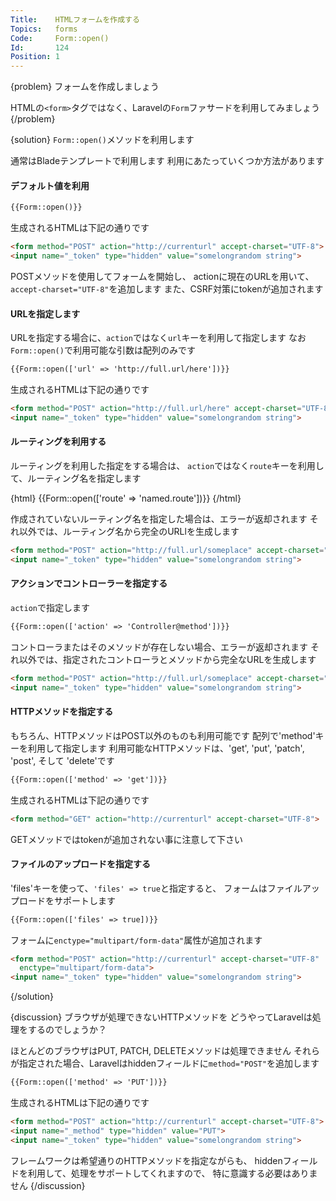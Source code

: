 ```yaml
---
Title:    HTMLフォームを作成する
Topics:   forms
Code:     Form::open()
Id:       124
Position: 1
---
```


{problem}
フォームを作成しましょう

HTMLの`<form>`タグではなく、Laravelの`Form`ファサードを利用してみましょう
{/problem}

{solution}
`Form::open()`メソッドを利用します

通常はBladeテンプレートで利用します
利用にあたっていくつか方法があります

#### デフォルト値を利用

```html
{{Form::open()}}
```

生成されるHTMLは下記の通りです

```html
<form method="POST" action="http://currenturl" accept-charset="UTF-8">
<input name="_token" type="hidden" value="somelongrandom string">
```

POSTメソッドを使用してフォームを開始し、
actionに現在のURLを用いて、`accept-charset="UTF-8"`を追加します
また、CSRF対策にtokenが追加されます

#### URLを指定します

URLを指定する場合に、`action`ではなく`url`キーを利用して指定します
なお`Form::open()`で利用可能な引数は配列のみです

```html
{{Form::open(['url' => 'http://full.url/here'])}}
```

生成されるHTMLは下記の通りです

```html
<form method="POST" action="http://full.url/here" accept-charset="UTF-8">
<input name="_token" type="hidden" value="somelongrandom string">
```

#### ルーティングを利用する

ルーティングを利用した指定をする場合は、
`action`ではなく`route`キーを利用して、ルーティング名を指定します

{html}
{{Form::open(['route' => 'named.route'])}}
{/html}

作成されていないルーティング名を指定した場合は、エラーが返却されます
それ以外では、ルーティング名から完全のURLlを生成します

```html
<form method="POST" action="http://full.url/someplace" accept-charset="UTF-8">
<input name="_token" type="hidden" value="somelongrandom string">
```

#### アクションでコントローラーを指定する

`action`で指定します

```html
{{Form::open(['action' => 'Controller@method'])}}
```

コントローラまたはそのメソッドが存在しない場合、エラーが返却されます
それ以外では、指定されたコントローラとメソッドから完全なURLを生成します

```html
<form method="POST" action="http://full.url/someplace" accept-charset="UTF-8">
<input name="_token" type="hidden" value="somelongrandom string">
```

#### HTTPメソッドを指定する

もちろん、HTTPメソッドはPOST以外のものも利用可能です
配列で'method'キーを利用して指定します
利用可能なHTTPメソッドは、'get', 'put', 'patch', 'post', そして 'delete'です

```html
{{Form::open(['method' => 'get'])}}
```

生成されるHTMLは下記の通りです

```html
<form method="GET" action="http://currenturl" accept-charset="UTF-8">
```

GETメソッドではtokenが追加されない事に注意して下さい

#### ファイルのアップロードを指定する

'files'キーを使って、`'files' => true`と指定すると、
フォームはファイルアップロードをサポートします

```html
{{Form::open(['files' => true])}}
```

フォームに`enctype="multipart/form-data"`属性が追加されます

```html
<form method="POST" action="http://currenturl" accept-charset="UTF-8"
  enctype="multipart/form-data">
<input name="_token" type="hidden" value="somelongrandom string">
```
{/solution}

{discussion}
ブラウザが処理できないHTTPメソッドを どうやってLaravelは処理をするのでしょうか？

ほとんどのブラウザはPUT, PATCH, DELETEメソッドは処理できません
それらが指定された場合、Laravelはhiddenフィールドに`method="POST"`を追加します

```html
{{Form::open(['method' => 'PUT'])}}
```

生成されるHTMLは下記の通りです

```html
<form method="POST" action="http://currenturl" accept-charset="UTF-8">
<input name="_method" type="hidden" value="PUT">
<input name="_token" type="hidden" value="somelongrandom string">
```

フレームワークは希望通りのHTTPメソッドを指定ながらも、
hiddenフィールドを利用して、処理をサポートしてくれますので、
特に意識する必要はありません
{/discussion}
